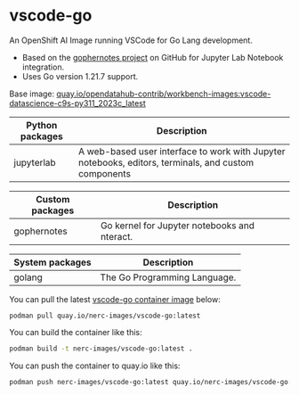 # vscode-go

An OpenShift AI Image running VSCode for Go Lang development.
- Based on the [gophernotes project](https://github.com/gopherdata/gophernotes)
on GitHub for Jupyter Lab Notebook integration.
- Uses Go version 1.21.7 support.

Base image: [quay.io/opendatahub-contrib/workbench-images:vscode-datascience-c9s-py311_2023c_latest](https://github.com/opendatahub-io-contrib/workbench-images)

| Python packages | Description |
| --- | --- |
| jupyterlab | A web-based user interface to work with Jupyter notebooks, editors, terminals, and custom components |

| Custom packages | Description |
| --- | --- |
| gophernotes | Go kernel for Jupyter notebooks and nteract. |

| System packages | Description |
| --- | --- |
| golang | The Go Programming Language. |

You can pull the latest [vscode-go container image](https://github.com/nerc-images/vscode-go/pkgs/container/vscode-go) below:

```
podman pull quay.io/nerc-images/vscode-go:latest
```

You can build the container like this: 

```bash
podman build -t nerc-images/vscode-go:latest .
```

You can push the container to quay.io like this: 

```bash
podman push nerc-images/vscode-go:latest quay.io/nerc-images/vscode-go:latest
```

